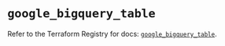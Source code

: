 # `google_bigquery_table`

Refer to the Terraform Registry for docs: [`google_bigquery_table`](https://registry.terraform.io/providers/hashicorp/google/6.12.0/docs/resources/bigquery_table).
